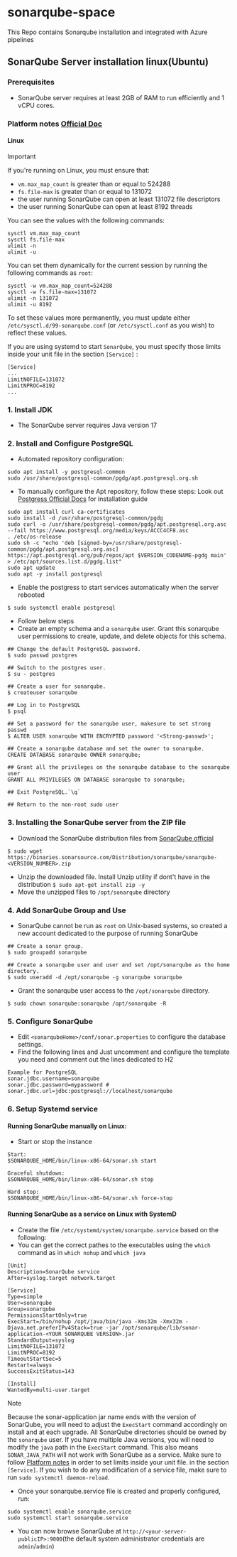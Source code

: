 # sonarqube-space
This Repo contains Sonarqube installation and integrated with Azure pipelines

## SonarQube Server installation linux(Ubuntu)
### Prerequisites
* SonarQube server requires at least 2GB of RAM to run efficiently and 1 vCPU cores.
### Platform notes [Official Doc](https://docs.sonarsource.com/sonarqube-server/10.4/requirements/prerequisites-and-overview/#platform-notes)
#### Linux 
> [!IMPORTANT] 
> If you're running on Linux, you must ensure that: 
* ```vm.max_map_count``` is greater than or equal to 524288
* ```fs.file-max``` is greater than or equal to 131072
* the user running SonarQube can open at least 131072 file descriptors
* the user running SonarQube can open at least 8192 threads

You can see the values with the following commands:
```
sysctl vm.max_map_count
sysctl fs.file-max
ulimit -n
ulimit -u
```
You can set them dynamically for the current session by running the following commands as ```root```:
```
sysctl -w vm.max_map_count=524288
sysctl -w fs.file-max=131072
ulimit -n 131072
ulimit -u 8192
```
To set these values more permanently, you must update either ```/etc/sysctl.d/99-sonarqube.conf``` (or ```/etc/sysctl.conf``` as you wish) to reflect these values.

If you are using systemd to start ```SonarQube```, you must specify those limits inside your unit file in the section ```[Service]``` :
```
[Service]
...
LimitNOFILE=131072
LimitNPROC=8192
...
```
### 1. Install JDK
* The SonarQube server requires Java version 17
### 2. Install and Configure PostgreSQL
* Automated repository configuration:
```
sudo apt install -y postgresql-common
sudo /usr/share/postgresql-common/pgdg/apt.postgresql.org.sh 
```
* To manually configure the Apt repository, follow these steps: Look out [Postgress Official Docs](https://www.postgresql.org/download/linux/ubuntu/) for installation guide
```
sudo apt install curl ca-certificates
sudo install -d /usr/share/postgresql-common/pgdg
sudo curl -o /usr/share/postgresql-common/pgdg/apt.postgresql.org.asc --fail https://www.postgresql.org/media/keys/ACCC4CF8.asc
. /etc/os-release
sudo sh -c "echo 'deb [signed-by=/usr/share/postgresql-common/pgdg/apt.postgresql.org.asc] https://apt.postgresql.org/pub/repos/apt $VERSION_CODENAME-pgdg main' > /etc/apt/sources.list.d/pgdg.list"
sudo apt update
sudo apt -y install postgresql
```
* Enable the postgress to start services automatically when the server rebooted
```
$ sudo systemctl enable postgresql
```
* Follow below steps 
* Create an empty schema and a ```sonarqube``` user. Grant this sonarqube user permissions to create, update, and delete objects for this schema.
```
## Change the default PostgreSQL password.
$ sudo passwd postgres

## Switch to the postgres user.
$ su - postgres

## Create a user for sonarqube.
$ createuser sonarqube

## Log in to PostgreSQL
$ psql

## Set a password for the sonarqube user, makesure to set strong passwd
$ ALTER USER sonarqube WITH ENCRYPTED password '<Strong-passwd>';

## Create a sonarqube database and set the owner to sonarqube.
CREATE DATABASE sonarqube OWNER sonarqube;

## Grant all the privileges on the sonarqube database to the sonarqube user
GRANT ALL PRIVILEGES ON DATABASE sonarqube to sonarqube;

## Exit PostgreSQL.`\q`

## Return to the non-root sudo user

```
### 3. Installing the SonarQube server from the ZIP file

* Download the SonarQube distribution files from [SonarQube official](https://www.sonarsource.com/products/sonarqube/downloads/)
```
$ sudo wget https://binaries.sonarsource.com/Distribution/sonarqube/sonarqube-<VERSION_NUMBER>.zip
```
* Unzip the downloaded file. Install Unzip utility if dont't have in the distribution ```$ sudo apt-get install zip -y```
* Move the unzipped files to ```/opt/sonarqube``` directory 
### 4. Add SonarQube Group and Use
* SonarQube cannot be run as ```root``` on Unix-based systems, so created a new account dedicated to the purpose of running SonarQube
```
## Create a sonar group.
$ sudo groupadd sonarqube

## Create a sonarqube user and user and set /opt/sonarqube as the home directory.
$ sudo useradd -d /opt/sonarqube -g sonarqube sonarqube

```
* Grant the sonarqube user access to the ```/opt/sonarqube``` directory.
```
$ sudo chown sonarqube:sonarqube /opt/sonarqube -R
```
### 5. Configure SonarQube
* Edit ```<sonarqubeHome>/conf/sonar.properties``` to configure the database settings. 
* Find the following lines and Just uncomment and configure the template you need and comment out the lines dedicated to H2
```
Example for PostgreSQL
sonar.jdbc.username=sonarqube
sonar.jdbc.password=mypassword # 
sonar.jdbc.url=jdbc:postgresql://localhost/sonarqube
```
### 6. Setup Systemd service
#### Running SonarQube manually on Linux:
* Start or stop the instance
```
Start:
$SONARQUBE_HOME/bin/linux-x86-64/sonar.sh start

Graceful shutdown:
$SONARQUBE_HOME/bin/linux-x86-64/sonar.sh stop

Hard stop:
$SONARQUBE_HOME/bin/linux-x86-64/sonar.sh force-stop
```
#### Running SonarQube as a service on Linux with SystemD
* Create the file ```/etc/systemd/system/sonarqube.service``` based on the following:
* You can get the correct pathes to the executables using the ```which``` command as in ```which nohup``` and ```which java```
```
[Unit]
Description=SonarQube service
After=syslog.target network.target

[Service]
Type=simple
User=sonarqube
Group=sonarqube
PermissionsStartOnly=true
ExecStart=/bin/nohup /opt/java/bin/java -Xms32m -Xmx32m -Djava.net.preferIPv4Stack=true -jar /opt/sonarqube/lib/sonar-application-<YOUR SONARQUBE VERSION>.jar
StandardOutput=syslog
LimitNOFILE=131072
LimitNPROC=8192
TimeoutStartSec=5
Restart=always
SuccessExitStatus=143

[Install]
WantedBy=multi-user.target
```
> [!NOTE]
> Because the sonar-application jar name ends with the version of SonarQube, you will need to adjust the ```ExecStart``` command accordingly on install and at each upgrade.
> All SonarQube directories should be owned by the ```sonarqube``` user.
> If you have multiple Java versions, you will need to modify the ```java``` path in the ```ExecStart``` command. This also means ```SONAR_JAVA_PATH``` will not work with SonarQube as a service.
> Make sure to follow [Platform notes](#platform-notes) in order to set limits inside your unit file. in the section ```[Service]```.
> If you wish to do any modification of a service file, make sure to run ```sudo systemctl daemon-reload```.

* Once your sonarqube.service file is created and properly configured, run:
```
sudo systemctl enable sonarqube.service
sudo systemctl start sonarqube.service
```

* You can now browse SonarQube at ```http://<your-server-publicIP>:9000```(the default system administrator credentials are ```admin```/```admin```)
